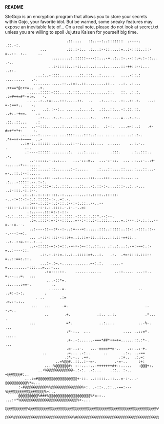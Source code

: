 **README**

SteGojo is an encryption program that allows you to store your secrets within Gojo, your favorite idol. But be warned, some sneaky features may expose an inevitable fate of...
On a real note, please do not look at secret.txt unless you are willing to spoil Jujutsu Kaisen for yourself big time.                                                               
                                                                                                    
                                                                                                                                                                            
                                                                                                    
                                                                                                    
                                                                                                    
                                .::....   ::..--:..:::::::  .----.  .::.-:.                         
                    ...         .::.:-:.. .:...:--::....:=..:-::::..::-=..::--:..     ..            
                         .........:.:::::----::...-=..:..:-.--::.=.:-::...     .-..                 
                        ..:-:::::..:-::..:...:...:.......::-++::--:...          ..::.               
                  ...:..-::::.........::.:::...:......   ....-::.:     .........   .-.              
                 .............--..:=:..::.........::..  ..:. .:...   .++==*@:++=..  .+.             
              ......:::::-:::....:.:::...::........::.   ::. .:.:.  .:=#++=#*-=:=.   -.             
              .. ...:..:=-...:::.....::.  ..   .:...:.. .:-..::.:.   ...-=-:==+..    -.             
                ..   ..:.:--:.. ......:....:.  .::..::...-:.::.::.    ..+:.-+==.    .:              
                   .::....:--:....:........:..  .:::.....=..-:-:..    .::..::...    .:              
           ...  ..--:::.......:....::.::....::.  .:-:.  ....=-:..:   .+-#=+*+*+-     -.             
           .-...---:...--... ...::::....:::..:... .... .... ..:.:-.  .*+=++-+====  ..-              
           ..:=-:..::::::...::....::--:....::....  ......    ..:.-..      .        ...              
             .:----::::::........:.  ...:......     .:::.     .:..:::..           .-.               
               ..-:::::.-.:.:...   ...-:::=..  ...-:-::.  ... .:..:-..:+--.....-+--......           
              ..:::.....:::.......:-:.....    .:...::....::....:...::...-=-..::.:--:.....           
            ..:...::..:::...:..:..........:::....:::.....:....... .:...-:::::.--.:-:.               
            .::.:.::-:::=:.:..:::.....::...-:.::-:-....:::-..:..-...   ..:-:::.-:.:--.              
            .:..:-.:-:-:::::.-:.....--...::.::::..:::::--..-:=::-:-:.:.:::::-:-..=:.-.              
              .:=--.:.::-:.:-::.:--:-:.::..--..---::::-:.:::::::-:-:.:.::::.-.:-.-..=:              
              .:..---.:::=:-:-::--:.:..::..:-::::::::::.:.:.::::.-::.:.:.::*.--:--.                 
               .:=..:::-:=-:--:::...=--:-::.:-:.:::......=.:---.:-.:.:..--=.-:=.--.                 
               ..:----::--:+--:-..:=---=:......:::..:::::..::-:.-:::.::---.---:-=:.                 
               ... .-::-::::--:::+=..:.::=-::..::...::.::-=+::.. ..:.-::=.::.-:--.                  
               ..--:::::-=:-:=::.-=++-:=-::..::... .:..:...:.-=:-==:.:-=..:----::.                  
                    .:-.-.:-:=.:..:..:::::=+...:.   .-.  .+=-::::.:::--=..::==:.::.                 
                    ...:-.:=.-.............=-:.:.   .....-=.........-:::...=..:-...                 
                      .:=:---::.    ............      ..-:..... ...-:.. =.--...=.  ...              
                       ...-::*=.                                 .:.....:==-.         ..            
                        ......=.                                 ..  ..+:-:-:.         .            
                  . ..       .:=                                     .=.:-.:..                      
                ...   ...     .=.                                   .--.=..                         
                      ..       .+.            .:.. ..:.             .*...             .             
               ...              =*.            ..:....           ..-%-.            ...              
                                :*-:..  ...               .... ..::=*.        .....                 
                                .+-.-:......-===*##*++=+=......::.:*-.       ...                    
                                .=-..:-.   ...-====++=-..   .::..:-+.                               
                     ..         .=... .-:..      ..       .:-. ..-==                                
                               .:*.-.. .=+.             .:+..  .:.=:                                
                           ..=%@@#..::..:--=-.        .-=-..     :+:                                
                      ...-%@@@@@@#: :--...-..-+++++++#+-:.....   -@@@+:.                            
                   ..+%@@@@@@@@@@@@-.:-:. .-:...    .::.. :-..   =@@@@@@#:..                        
             ...:=#@@@@@@@@@@@@@@@@@@+-::. ..:::::..::...=-:-...-@@@@@@@@@@%*=...                   
          :-#@@@@@@@@@@%%@@@@@@@@@@@@@@%+:. .-::-..::..-==:---%@@@@@@@@@@@@@@@@@%=:..               
          @@@@@@@@@%###%@@@@@@@@@@@@@@@@@@@%*=::.. ...:+*%@@@@@@@@@@@@@@@@@@@@@@@@@@%+-...          
          @@@@@@@@@@%@@@@@@@@@@@@@@@@@@@@@@@@@@@@@@@@@@@@@@@@@@@@@@@@@@@@@@@@@@%%%@@@@@@@@          
          @@@%@@@@@@@@@@@@@@@@@@@@@@@@@@@%#@@@@@@@@@@@@@@@@@@@@@@@@@@@@@@@@@@@@@@@@@@@@@@@          
                                                                                                    
                                                                                                    
                                                                                                    
                                                                                                    
                                                                                                    
                                                                                                    
                                                                                                    
                                                                                                    
                                                                                                    
                                                                                                    
